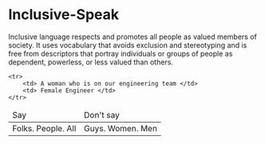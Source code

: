 # Inclusive-Speak
<p>
Inclusive language respects and promotes all people as valued members of society. It uses vocabulary that avoids exclusion and stereotyping and is free from descriptors that portray individuals or groups of people as dependent, powerless, or less valued than others.
</p>

<table> 
<thead> 
	<tr> 
		<td> Say </td>
		<td> Don't say </td>
	</tr>
</thead>

<tbody> 
	<tr>
		<td> Folks. People. All</td>
		<td> Guys. Women. Men</td>
	</tr>

	<tr>
		<td> A woman who is on our engineering team </td>
		<td> Female Engineer </td>
	</tr>
</tbody>
<tfooter>
</tfooter>

</table>
